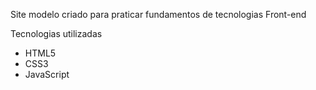 Site modelo criado para praticar fundamentos de tecnologias Front-end

Tecnologias utilizadas

* HTML5
* CSS3
* JavaScript
